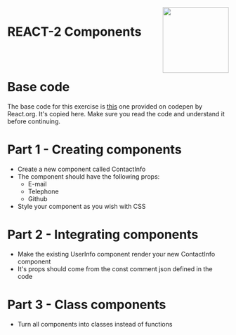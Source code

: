 <img align="right" width="150" height="150" src="https://media-exp1.licdn.com/dms/image/C4E0BAQF7BYCCZt5epw/company-logo_200_200/0?e=2159024400&v=beta&t=qUAFP9bUgBEEXGVQYpUXW1J_OiP8e0r4rFBpqp8OrxA">

# REACT-2 Components

 <br/>
 <br/>

# Base code

The base code for this exercise is [this](https://codepen.io/pen?&editors=0010) one provided on codepen by React.org. It's copied here. Make sure you read the code and understand it before continuing.

# Part 1 - Creating components
* Create a new component called ContactInfo
* The component should have the following props:
    * E-mail
    * Telephone
    * Github
* Style your component as you wish with CSS

# Part 2 - Integrating components
* Make the existing UserInfo component render your new ContactInfo component
* It's props should come from the const comment json defined in the code

# Part 3 - Class components
* Turn all components into classes instead of functions